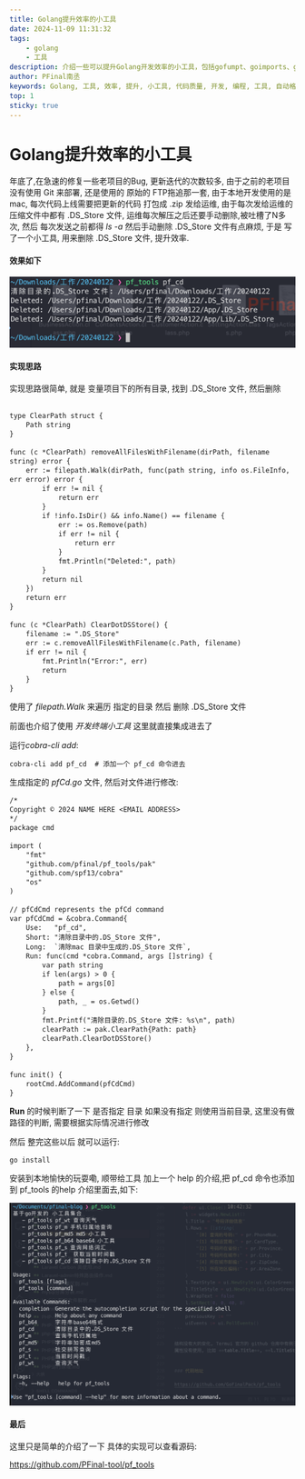 ```yaml
---
title: Golang提升效率的小工具
date: 2024-11-09 11:31:32
tags:
    - golang
    - 工具
description: 介绍一些可以提升Golang开发效率的小工具，包括gofumpt、goimports、gopls等，帮助开发者更好地编写高质量的Go代码。
author: PFinal南丞
keywords: Golang, 工具, 效率, 提升, 小工具, 代码质量, 开发, 编程, 工具, 自动格式化, 自动导入, 代码补全
top: 1
sticky: true
---
```


# Golang提升效率的小工具

年底了,在急速的修复一些老项目的Bug, 更新迭代的次数较多, 由于之前的老项目没有使用 Git 来部署, 还是使用的 原始的 FTP拖追那一套, 由于本地开发使用的是 mac, 每次代码上线需要把更新的代码 打包成 .zip 发给运维, 由于每次发给运维的压缩文件中都有 .DS_Store 文件, 运维每次解压之后还要手动删除,被吐槽了N多次, 然后 每次发送之前都得 *ls -a* 然后手动删除 .DS_Store 文件有点麻烦, 于是 写了一个小工具, 用来删除 .DS_Store 文件, 提升效率.

#### 效果如下

![](https://raw.githubusercontent.com/pfinal-nc/iGallery/master/blog/202401250948067.png)


#### 实现思路

实现思路很简单, 就是 变量项目下的所有目录, 找到 .DS_Store 文件, 然后删除

```golang

type ClearPath struct {
	Path string
}

func (c *ClearPath) removeAllFilesWithFilename(dirPath, filename string) error {
	err := filepath.Walk(dirPath, func(path string, info os.FileInfo, err error) error {
		if err != nil {
			return err
		}
		if !info.IsDir() && info.Name() == filename {
			err := os.Remove(path)
			if err != nil {
				return err
			}
			fmt.Println("Deleted:", path)
		}
		return nil
	})
	return err
}

func (c *ClearPath) ClearDotDSStore() {
	filename := ".DS_Store"
	err := c.removeAllFilesWithFilename(c.Path, filename)
	if err != nil {
		fmt.Println("Error:", err)
		return
	}
}

```

使用了 *filepath.Walk* 来遍历 指定的目录 然后 删除 .DS_Store 文件


前面也介绍了使用 *开发终端小工具* 这里就直接集成进去了

运行*cobra-cli add*:

```shell
cobra-cli add pf_cd  # 添加一个 pf_cd 命令进去 
```

生成指定的 *pfCd.go* 文件, 然后对文件进行修改:

```golang
/*
Copyright © 2024 NAME HERE <EMAIL ADDRESS>
*/
package cmd

import (
	"fmt"
	"github.com/pfinal/pf_tools/pak"
	"github.com/spf13/cobra"
	"os"
)

// pfCdCmd represents the pfCd command
var pfCdCmd = &cobra.Command{
	Use:   "pf_cd",
	Short: "清除目录中的.DS_Store 文件",
	Long:  `清除mac 目录中生成的.DS_Store 文件`,
	Run: func(cmd *cobra.Command, args []string) {
		var path string
		if len(args) > 0 {
			path = args[0]
		} else {
			path, _ = os.Getwd()
		}
		fmt.Printf("清除目录的.DS_Store 文件: %s\n", path)
		clearPath := pak.ClearPath{Path: path}
		clearPath.ClearDotDSStore()
	},
}

func init() {
	rootCmd.AddCommand(pfCdCmd)
}

```
**Run** 的时候判断了一下 是否指定 目录 如果没有指定 则使用当前目录, 这里没有做路径的判断, 需要根据实际情况进行修改

然后 整完这些以后 就可以运行:

```shell
go install
```

安装到本地愉快的玩耍嘞, 顺带给工具 加上一个 help 的介绍,把 pf_cd 命令也添加到 pf_tools 的help 介绍里面去,如下:

![](https://raw.githubusercontent.com/pfinal-nc/iGallery/master/blog/202401251059984.png)


#### 最后

这里只是简单的介绍了一下 具体的实现可以查看源码:

https://github.com/PFinal-tool/pf_tools